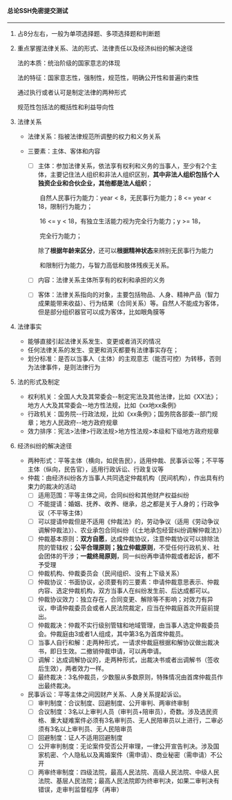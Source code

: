 #### 总论SSH免密提交测试

------

1. 占8分左右，一般为单项选择题、多项选择题和判断题

2. 重点掌握法律关系、法的形式、法律责任以及经济纠纷的解决途径
   
   法的本质：统治阶级的国家意志的体现
   
   法的特征：国家意志性，强制性，规范性，明确公开性和普遍约束性

   通过执行或者认可是制定法律的两种形式
   
   规范性包括法的概括性和利益导向性
   
3. 法律关系

   - 法律关系：指被法律规范所调整的权力和义务关系

   - 三要素：主体、客体和内容

     - [ ] 主体：参加法律关系，依法享有权利和义务的当事人，至少有2个主体，主要记住法人组织和非法人组织区别，**其中非法人组织包括个人独资企业和合伙企业，其他都是法人组织**；

       ​		   自然人民事行为能力：year < 8，无民事行为能力；8 <= year < 18，限制行为能力；

       ​											 16 <= y < 18，有独立生活能力视为完全行为能力；y >= 18，

       ​											  完全行为能力；

       ​											 除了**根据年龄来区分**，还可以**根据精神状态**来辨别无民事行为能力

       ​											  和限制行为能力，与智力高低和肢体残疾无关系。

     - [ ] 内容：法律关系主体所享有的权利和承担的义务

     - [ ] 客体：法律关系指向的对象，主要包括物品、人身、精神产品（智力成果能带来收益）、行为结果（合同关系）等。自然人不能成为客体，但是部分组织器官可以成为客体，比如眼角膜等

4. 法律事实

   - 能够直接引起法律关系发生、变更或者消灭的情况
   - 任何法律关系的发生、变更和消灭都要有法律事实存在；
   - 划分标准：是否以当事人（主体）的主观意志（能否可控）为转移，否则为法律事件，是则法律行为
   
5. 法的形式及制定

   - 权利机关：全国人大及其常委会--制定宪法及其他法律，比如《XX法》；地方人大及其常委会--地方性法规，比如《xx地xx条例》
   - 行政机关：国务院--行政法规，比如《xx条例》；国务院各部委--部门规章；地方人民政府--地方政府规章
   - 效力排序：宪法>法律>行政法规>地方性法规>本级和下级地方政府规章

6. 经济纠纷的解决途径

   - 两种形式：平等主体（横向，如民告民），适用仲裁、民事诉讼等；不平等主体（纵向，民告官），适用行政诉讼、行政复议等
   - 仲裁：由经济纠纷各方当事人共同选定仲裁机构（民间机构），作出具有约束力的裁决的活动
     - [ ] 适用范围：平等主体之间，合同纠纷和其他财产权益纠纷
     - [ ] 不能提请：婚姻、抚养、收养、继承，总之都是关于人身的；行政争议（不平等主体）
     - [ ] 可以提请仲裁但是不适用《仲裁法》的，劳动争议（适用《劳动争议调解仲裁法》）、农业承包合同纠纷（《土地承包经营纠纷调解仲裁法》）
     - [ ] 仲裁基本原则：**双方自愿**，达成仲裁协议，注意仲裁协议可以排除法院的管辖权；**公平合理原则；独立仲裁原则**，不受任何行政机关、社会团体的干涉；**一裁终局原则**，同一纠纷再申请仲裁或者起诉，都不予受理
     - [ ] 仲裁机构、仲裁委员会（民间组织、没有上下级关系）
     - [ ] 仲裁协议：书面协议，必须要有的三要素：申请仲裁意思表示、仲裁内容、选定仲裁机构，双方当事人在纠纷发生前、后达成都可以。
     - [ ] 仲裁协议效力：独立存在，合同变更、解除等不影响；对效力有异议，申请仲裁委员会或者人民法院裁定，应当在仲裁庭首次开庭前提出。
     - [ ] 仲裁裁决：仲裁不实行级别管辖和地域管理，由当事人选定仲裁委员会。仲裁庭由3或者1人组成，其中第3名为首席仲裁员。
     - [ ] 当事人自行和解：走两种形式，一请求仲裁庭根据和解协议做出裁决书，即日生效。二撤销仲裁申请，可以再申请。
     - [ ] 调解：达成调解协议的，走两种形式，出裁决书或者出调解书（签收后生效），两者效力一样。
     - [ ] 最终裁决：3名仲裁员，少数服从多数原则，特殊情况由首席仲裁员作出最终裁决。
   - 民事诉讼：平等主体之间因财产关系、人身关系提起诉讼。
     - [ ] 审判制度：合议制度、回避制度、公开审判、两审终审制
     - [ ] 合议制度：3名以上审判人员（审判员+陪审员），奇数。涉及选民资格、重大疑难案件必须有3名审判员、无人民陪审员以上进行，二审必须有3名以上审判员、无人民陪审员
     - [ ] 回避制度：证人不适用回避制度
     - [ ] 公开审判制度：无论案件受否公开审理，一律公开宣告判决。涉及国家机密、个人隐私以及离婚案件（需申请）、商业秘密（需申请）不公开
     - [ ] 两审终审制度：四级法院，最高人民法院、高级人民法院、中级人民法院、基层人民法院；最高人民法院即为终审判决，如果二审判决有错误，走审判监督程序（再审）
